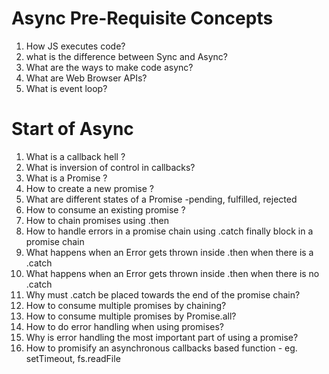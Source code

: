 # Async Pre-Requisite Concepts
1. How JS executes code?
2. what is the difference between Sync and Async?
3. What are the ways to make code async?
4. What are Web Browser APIs?
5. What is event loop?

# Start of Async
1. What is a callback hell ?
2. What is inversion of control in callbacks?
3. What is a Promise ?
4. How to create a new promise ?
5. What are different states of a Promise -pending, fulfilled, rejected
6. How to consume an existing promise ?
7. How to chain promises using .then
8. How to handle errors in a promise chain using .catch finally block in a promise chain
9. What happens when an Error gets thrown inside .then when there is a .catch
10. What happens when an Error gets thrown inside .then when there is no .catch
11. Why must .catch be placed towards the end of the promise chain?
12. How to consume multiple promises by chaining?
13. How to consume multiple promises by Promise.all?
14. How to do error handling when using promises?
15. Why is error handling the most important part of using a promise?
16. How to promisify an asynchronous callbacks based function - eg. setTimeout, fs.readFile
